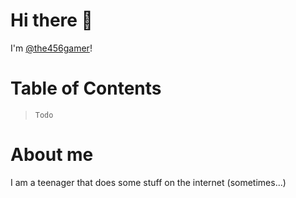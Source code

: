 # Hi there 👋
I'm [@the456gamer](https://github.com/the456gamer)!

# Table of Contents 
> `Todo`
<!-- Generate with "~/Projects/github/github-markdown-toc/gh-md-toc" -->

# About me
I am a teenager that does some stuff on the internet (sometimes...)
<!--
**the456gamer/the456gamer** is a ✨ _special_ ✨ repository because its `README.md` (this file) appears on your GitHub profile.

Here are some ideas to get you started:

- 🔭 I’m currently working on ...
- 🌱 I’m currently learning ...
- 👯 I’m looking to collaborate on ...
- 🤔 I’m looking for help with ...
- 💬 Ask me about ...
- 📫 How to reach me: ...
- 😄 Pronouns: ...
- ⚡ Fun fact: ...
-->

